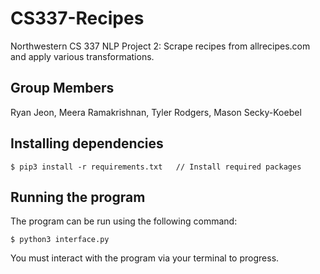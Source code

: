 # CS337-Recipes
Northwestern CS 337 NLP Project 2: Scrape recipes from allrecipes.com and apply various transformations. 

## Group Members
Ryan Jeon, Meera Ramakrishnan, Tyler Rodgers, Mason Secky-Koebel 

## Installing dependencies
```
$ pip3 install -r requirements.txt   // Install required packages
```

## Running the program
The program can be run using the following command:
```
$ python3 interface.py
```
You must interact with the program via your terminal to progress.
